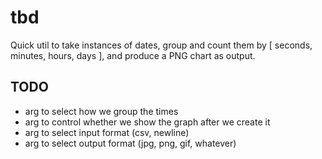 # tbd

Quick util to take instances of dates, group and count them by [ seconds, minutes, hours, days ], and produce a PNG chart as output.

## TODO

* arg to select how we group the times
* arg to control whether we show the graph after we create it
* arg to select input format (csv, newline)
* arg to select output format (jpg, png, gif, whatever)